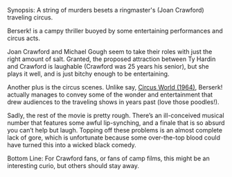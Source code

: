 Synopsis: A string of murders besets a ringmaster's (Joan Crawford) traveling circus.

Berserk! is a campy thriller buoyed by some entertaining performances and circus acts. 

Joan Crawford and Michael Gough seem to take their roles with just the right amount of salt.  Granted, the proposed attraction between Ty Hardin and Crawford is laughable (Crawford was 25 years his senior), but she plays it well, and is just bitchy enough to be entertaining.

Another plus is the circus scenes.  Unlike say, <a href="/browse/reviews/circus-world-1964/">Circus World (1964)</a>, Berserk!  actually manages to convey some of the wonder and entertainment that drew audiences to the traveling shows in years past (love those poodles!).

Sadly, the rest of the movie is pretty rough.  There’s an ill-conceived musical number that features some awful lip-synching, and a finale that is so absurd you can’t help but laugh.  Topping off these problems is an almost complete lack of gore, which is unfortunate because some over-the-top blood could have turned this into a wicked black comedy.

Bottom Line: For Crawford fans, or fans of camp films, this might be an interesting curio, but others should stay away.

